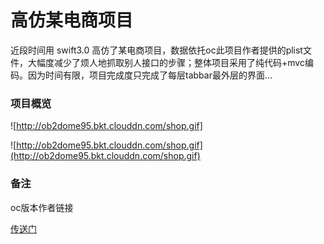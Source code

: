 # 高仿某电商项目

近段时间用 swift3.0 高仿了某电商项目，数据依托oc此项目作者提供的plist文件，大幅度减少了烦人地抓取别人接口的步骤；整体项目采用了纯代码+mvc编码。因为时间有限，项目完成度只完成了每层tabbar最外层的界面...

### 项目概览

![http://ob2dome95.bkt.clouddn.com/shop.gif]

![http://ob2dome95.bkt.clouddn.com/shop.gif](http://ob2dome95.bkt.clouddn.com/shop.gif)

### 备注

oc版本作者链接

[传送门](http://www.jianshu.com/p/3f248b614bdc)

